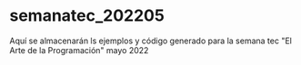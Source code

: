 # semanatec_202205
Aquí se almacenarán ls ejemplos y código generado para la semana tec "El Arte de la Programación" mayo 2022
